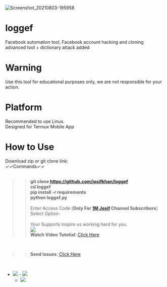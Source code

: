 

![Screenshot_20210803-195958](https://user-images.githubusercontent.com/42940742/128030027-28d8deff-55c9-42b6-a67c-4f3f82977b10.png)
# loggef
Facebook automation tool, Facebook account hacking and cloning advanced tool + dictionary attack added
# Warning
Use this tool for educational purposes only, we are not responsible for your action.



# Platform
Recommended to use Linux.<br/>
Designed for Termux Mobile App

# How to Use

Download zip or git clone link:<br/>
✓✓Commands✓✓
<br/><br/><b>
>>git clone https://github.com/josifkhan/loggef <br/>
>>cd loggef <br/>
>>pip install -r requirements<br/>
>>python loggef.py</b><br/><br/>
>>Enter Access Code [<b>Only For <a href="https://youtube.com/channel/UCuzdqM8XLFnVUbGHjM9TWWg">1M Josif</a> Channel Subscribers</b>]<br/>
>>Select Option-
<br/><br/>
>>Your Supports inspire us working hard for you.<br/>
>><a href="https://youtube.com/channel/UCuzdqM8XLFnVUbGHjM9TWWg"><img src="https://img.shields.io/badge/SUBSCRIBE-1M Josif-orange"/></a><br/>
>><b>Watch Video Tutotial</b>: <a href="https://youtu.be/nHttSwHHnLo">Click Here</a><br/>
<br/>

>><b>Send Issues</b>: <a href="https://facebook.com/josif404k">Click Here</a><br/>
<br/>

 - <a href="https://github.com/josifkhan"><img src="https://img.shields.io/badge/Follow Us-GitHub Repo-orange"/></a>
           - <a href="https://t.me/hacker101community"><img src="https://img.shields.io/badge/Subscribe-Telegram Channel-red"/></a>
      - <a href="https://t.me/termuxbangla"><img src="https://img.shields.io/badge/Join In-Telegram Group-green"/></a>
